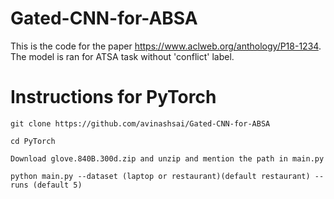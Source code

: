 # Gated-CNN-for-ABSA

This is the code for the paper https://www.aclweb.org/anthology/P18-1234. The model is ran for ATSA task without 'conflict' label.

# Instructions for PyTorch

```
git clone https://github.com/avinashsai/Gated-CNN-for-ABSA

cd PyTorch
```

```
Download glove.840B.300d.zip and unzip and mention the path in main.py
```

```
python main.py --dataset (laptop or restaurant)(default restaurant) --runs (default 5)
```
